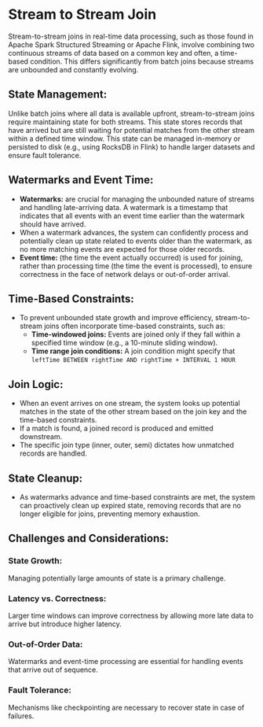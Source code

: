 # Stream to Stream Join

Stream-to-stream joins in real-time data processing, such as those found in Apache Spark Structured Streaming or Apache Flink, involve combining two continuous streams of data based on a common key and often, a time-based condition. This differs significantly from batch joins because streams are unbounded and constantly evolving.

## State Management:
Unlike batch joins where all data is available upfront, stream-to-stream joins require maintaining state for both streams. This state stores records that have arrived but are still waiting for potential matches from the other stream within a defined time window.
This state can be managed in-memory or persisted to disk (e.g., using RocksDB in Flink) to handle larger datasets and ensure fault tolerance.

## Watermarks and Event Time:

- **Watermarks:** are crucial for managing the unbounded nature of streams and handling late-arriving data. A watermark is a timestamp that indicates that all events with an event time earlier than the watermark should have arrived.
- When a watermark advances, the system can confidently process and potentially clean up state related to events older than the watermark, as no more matching events are expected for those older records.
- **Event time:** (the time the event actually occurred) is used for joining, rather than processing time (the time the event is processed), to ensure correctness in the face of network delays or out-of-order arrival.

## Time-Based Constraints:
- To prevent unbounded state growth and improve efficiency, stream-to-stream joins often incorporate time-based constraints, such as:
  - **Time-windowed joins:** Events are joined only if they fall within a specified time window (e.g., a 10-minute sliding window).
  - **Time range join conditions:** A join condition might specify that
    ```leftTime BETWEEN rightTime AND rightTime + INTERVAL 1 HOUR```

## Join Logic:
- When an event arrives on one stream, the system looks up potential matches in the state of the other stream based on the join key and the time-based constraints.
- If a match is found, a joined record is produced and emitted downstream.
- The specific join type (inner, outer, semi) dictates how unmatched records are handled.

## State Cleanup:
- As watermarks advance and time-based constraints are met, the system can proactively clean up expired state, removing records that are no longer eligible for joins, preventing memory exhaustion.

## Challenges and Considerations:
### State Growth:
Managing potentially large amounts of state is a primary challenge.
### Latency vs. Correctness:
Larger time windows can improve correctness by allowing more late data to arrive but introduce higher latency.
### Out-of-Order Data:
Watermarks and event-time processing are essential for handling events that arrive out of sequence.
### Fault Tolerance:
Mechanisms like checkpointing are necessary to recover state in case of failures.
